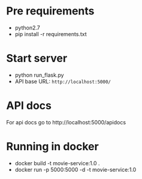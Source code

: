 # Pre requirements

* python2.7
* pip install -r requirements.txt

# Start server

* python run_flask.py
* API base URL: `http://localhost:5000/`

# API docs

For api docs go to http://localhost:5000/apidocs

# Running in docker

* docker build -t movie-service:1.0 .
* docker run -p 5000:5000 -d -t movie-service:1.0

